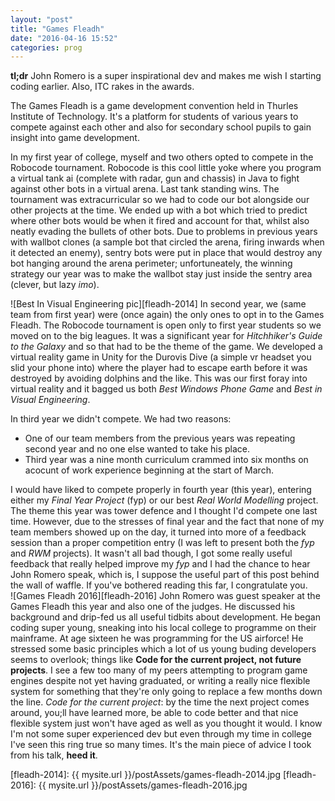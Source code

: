 ```yaml
---
layout: "post"
title: "Games Fleadh"
date: "2016-04-16 15:52"
categories: prog
---
```

__tl;dr__ John Romero is a super inspirational dev and makes me wish I starting coding earlier. Also, ITC rakes in the awards.

The Games Fleadh is a game development convention held in Thurles Institute of Technology. It's a platform for students of various years to compete against each other and also for secondary school pupils to gain insight into game development.

In my first year of college, myself and two others opted to compete in the Robocode tournament. Robocode is this cool little yoke where you program a virtual tank ai (complete with radar, gun and chassis) in Java to fight against other bots in a virtual arena. Last tank standing wins. The tournament was extracurricular so we had to code our bot alongside our other projects at the time. We ended up with a bot which tried to predict where other bots would be when it fired and account for that, whilst also neatly evading the bullets of other bots. Due to problems in previous years with wallbot clones (a sample bot that circled the arena, firing inwards when it detected an enemy), sentry bots were put in place that would destroy any bot hanging around the arena perimeter; unfortuneately, the winning strategy our year was to make the wallbot stay just inside the sentry area (clever, but lazy _imo_).

![Best In Visual Engineering pic][fleadh-2014]
In second year, we (same team from first year) were (once again) the only ones to opt in to the Games Fleadh. The Robocode tournament is open only to first year students so we moved on to the big leagues. It was a significant year for _Hitchhiker's Guide to the Galaxy_ and so that had to be the theme of the game. We developed a virtual reality game in Unity for the Durovis Dive (a simple vr headset you slid your phone into) where the player had to escape earth before it was destroyed by avoiding dolphins and the like. This was our first foray into virtual reality and it bagged us both _Best Windows Phone Game_ and _Best in Visual Engineering_.

In third year we didn't compete. We had two reasons:
<ul>
<li>One of our team members from the previous years was repeating second year and no one else wanted to take his place.</li>
<li>Third year was a nine month curriculum crammed into six months on acocunt of work experience beginning at the start of March.</li>
</ul>

I would have liked to compete properly in fourth year (this year), entering either my _Final Year Project_ (fyp) or our best _Real World Modelling_ project. The theme this year was tower defence and I thought I'd compete one last time. However, due to the stresses of final year and the fact that none of my team members showed up on the day, it turned into more of a feedback session than a proper competition entry (I was left to present both the _fyp_ and _RWM_ projects). It wasn't all bad though, I got some really useful feedback that really helped improve my _fyp_ and I had the chance to hear John Romero speak, which is, I suppose the useful part of this post behind the wall of waffle. If you've bothered reading this far, I congratulate you.<br>
![Games Fleadh 2016][fleadh-2016]
John Romero was guest speaker at the Games Fleadh this year and also one of the judges. He discussed his background and drip-fed us all useful tidbits about development. He began coding super young, sneaking into his local college to programme on their mainframe. At age sixteen he was programming for the US airforce! He stressed some basic principles which a lot of us young buding developers seems to overlook; things like __Code for the current project, not future projects__. I see a few too many of my peers attempting to program game engines despite not yet having graduated, or writing a really nice flexible system for something that they're only going to replace a few months down the line. _Code for the current project_: by the time the next project comes around, you;ll have learned more, be able to code better and that nice flexible system just won't have aged as well as you thought it would. I know I'm not some super experienced dev but even through my time in college I've seen this ring true so many times. It's the main piece of advice I took from his talk, __heed it__.

[fleadh-2014]: {{ mysite.url }}/postAssets/games-fleadh-2014.jpg
[fleadh-2016]: {{ mysite.url }}/postAssets/games-fleadh-2016.jpg

